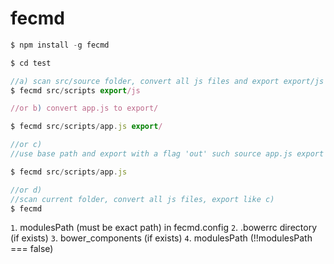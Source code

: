 # fecmd

```js
$ npm install -g fecmd 

$ cd test

//a) scan src/source folder, convert all js files and export export/js with same name
$ fecmd src/scripts export/js

//or b) convert app.js to export/

$ fecmd src/scripts/app.js export/

//or c)
//use base path and export with a flag 'out' such source app.js export app.out.js

$ fecmd src/scripts/app.js

//or d)
//scan current folder, convert all js files, export like c) 
$ fecmd

```


`1`. modulesPath  (must be exact path) in fecmd.config
`2`. .bowerrc directory (if exists)
`3`. bower_components (if exists)
`4`. modulesPath (!!modulesPath === false)
